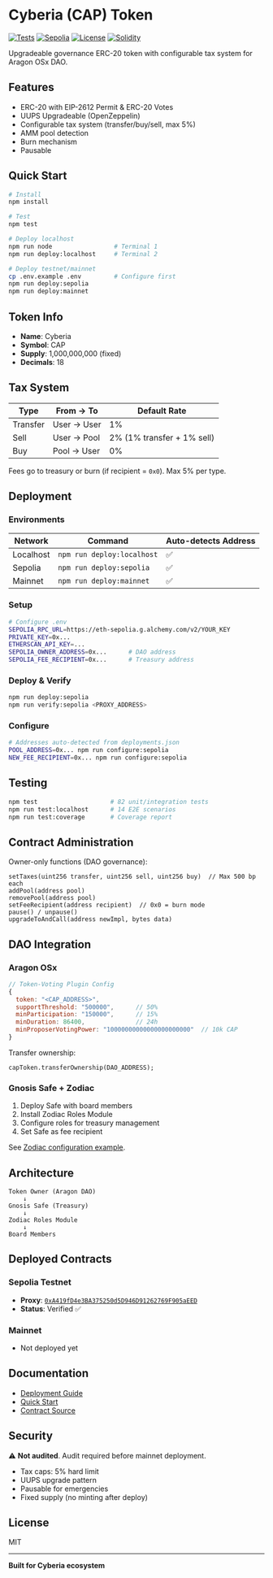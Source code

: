 # Cyberia (CAP) Token

[![Tests](https://img.shields.io/badge/Tests-82%2F82%20Passing-brightgreen)](#testing) [![Sepolia](https://img.shields.io/badge/Sepolia-Deployed-green)](https://sepolia.etherscan.io/address/0xA419fD4e3BA375250d5D946D91262769F905aEED) [![License](https://img.shields.io/badge/License-MIT-blue)](LICENSE) [![Solidity](https://img.shields.io/badge/Solidity-0.8.24-orange)](contracts/CAPToken.sol)

Upgradeable governance ERC-20 token with configurable tax system for Aragon OSx DAO.

## Features

- ERC-20 with EIP-2612 Permit & ERC-20 Votes
- UUPS Upgradeable (OpenZeppelin)
- Configurable tax system (transfer/buy/sell, max 5%)
- AMM pool detection
- Burn mechanism
- Pausable

## Quick Start

```bash
# Install
npm install

# Test
npm test

# Deploy localhost
npm run node                 # Terminal 1
npm run deploy:localhost     # Terminal 2

# Deploy testnet/mainnet
cp .env.example .env         # Configure first
npm run deploy:sepolia
npm run deploy:mainnet
```

## Token Info

- **Name**: Cyberia
- **Symbol**: CAP
- **Supply**: 1,000,000,000 (fixed)
- **Decimals**: 18

## Tax System

| Type | From → To | Default Rate |
|------|-----------|--------------|
| Transfer | User → User | 1% |
| Sell | User → Pool | 2% (1% transfer + 1% sell) |
| Buy | Pool → User | 0% |

Fees go to treasury or burn (if recipient = `0x0`). Max 5% per type.

## Deployment

### Environments

| Network | Command | Auto-detects Address |
|---------|---------|----------------------|
| Localhost | `npm run deploy:localhost` | ✅ |
| Sepolia | `npm run deploy:sepolia` | ✅ |
| Mainnet | `npm run deploy:mainnet` | ✅ |

### Setup

```bash
# Configure .env
SEPOLIA_RPC_URL=https://eth-sepolia.g.alchemy.com/v2/YOUR_KEY
PRIVATE_KEY=0x...
ETHERSCAN_API_KEY=...
SEPOLIA_OWNER_ADDRESS=0x...      # DAO address
SEPOLIA_FEE_RECIPIENT=0x...      # Treasury address
```

### Deploy & Verify

```bash
npm run deploy:sepolia
npm run verify:sepolia <PROXY_ADDRESS>
```

### Configure

```bash
# Addresses auto-detected from deployments.json
POOL_ADDRESS=0x... npm run configure:sepolia
NEW_FEE_RECIPIENT=0x... npm run configure:sepolia
```

## Testing

```bash
npm test                    # 82 unit/integration tests
npm run test:localhost      # 14 E2E scenarios
npm run test:coverage       # Coverage report
```

## Contract Administration

Owner-only functions (DAO governance):

```solidity
setTaxes(uint256 transfer, uint256 sell, uint256 buy)  // Max 500 bp each
addPool(address pool)
removePool(address pool)
setFeeRecipient(address recipient)  // 0x0 = burn mode
pause() / unpause()
upgradeToAndCall(address newImpl, bytes data)
```

## DAO Integration

### Aragon OSx

```javascript
// Token-Voting Plugin Config
{
  token: "<CAP_ADDRESS>",
  supportThreshold: "500000",      // 50%
  minParticipation: "150000",      // 15%
  minDuration: 86400,              // 24h
  minProposerVotingPower: "10000000000000000000000"  // 10k CAP
}
```

Transfer ownership:
```solidity
capToken.transferOwnership(DAO_ADDRESS);
```

### Gnosis Safe + Zodiac

1. Deploy Safe with board members
2. Install Zodiac Roles Module
3. Configure roles for treasury management
4. Set Safe as fee recipient

See [Zodiac configuration example](docs/DEPLOYMENT.md#zodiac-roles-configuration).

## Architecture

```
Token Owner (Aragon DAO)
    ↓
Gnosis Safe (Treasury)
    ↓
Zodiac Roles Module
    ↓
Board Members
```

## Deployed Contracts

### Sepolia Testnet
- **Proxy**: [`0xA419fD4e3BA375250d5D946D91262769F905aEED`](https://sepolia.etherscan.io/address/0xA419fD4e3BA375250d5D946D91262769F905aEED)
- **Status**: Verified ✅

### Mainnet
- Not deployed yet

## Documentation

- [Deployment Guide](docs/DEPLOYMENT.md)
- [Quick Start](docs/QUICK_START.md)
- [Contract Source](contracts/CAPToken.sol)

## Security

⚠️ **Not audited**. Audit required before mainnet deployment.

- Tax caps: 5% hard limit
- UUPS upgrade pattern
- Pausable for emergencies
- Fixed supply (no minting after deploy)

## License

MIT

---

**Built for Cyberia ecosystem**
